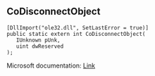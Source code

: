 ## CoDisconnectObject

```
[DllImport("ole32.dll", SetLastError = true)]
public static extern int CoDisconnectObject(
   IUnknown pUnk,
   uint dwReserved
);
```

Microsoft documentation: [Link](https://docs.microsoft.com/en-us/windows/win32/api/combaseapi/nf-combaseapi-codisconnectobject)

